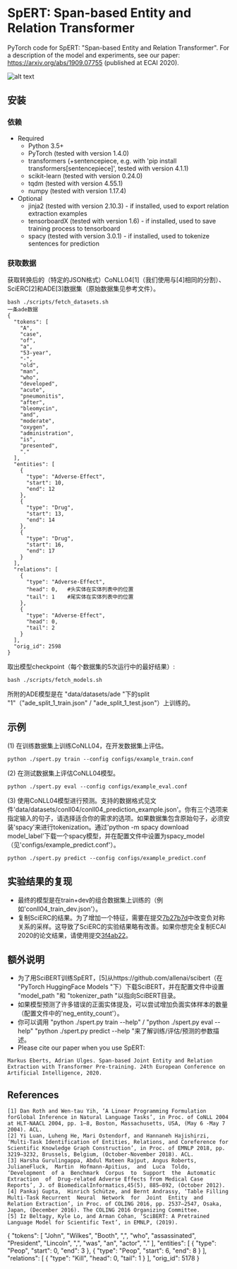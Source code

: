 # SpERT: Span-based Entity and Relation Transformer
PyTorch code for SpERT: "Span-based Entity and Relation Transformer". For a description of the model and experiments, see our paper: https://arxiv.org/abs/1909.07755 (published at ECAI 2020).

![alt text](http://deepca.cs.hs-rm.de/img/deepca/spert.png)

## 安装
### 依赖
- Required
  - Python 3.5+
  - PyTorch (tested with version 1.4.0)
  - transformers (+sentencepiece, e.g. with 'pip install transformers[sentencepiece]', tested with version 4.1.1)
  - scikit-learn (tested with version 0.24.0)
  - tqdm (tested with version 4.55.1)
  - numpy (tested with version 1.17.4)
- Optional
  - jinja2 (tested with version 2.10.3) - if installed, used to export relation extraction examples
  - tensorboardX (tested with version 1.6) - if installed, used to save training process to tensorboard
  - spacy (tested with version 3.0.1) - if installed, used to tokenize sentences for prediction

### 获取数据
获取转换后的（特定的JSON格式）CoNLL04\[1\]（我们使用与\[4\]相同的分割）、SciERC\[2\]和ADE\[3\]数据集（原始数据集见参考文件）。
```
bash ./scripts/fetch_datasets.sh
一条ade数据
{
  "tokens": [
    "A",
    "case",
    "of",
    "a",
    "53-year",
    "-",
    "old",
    "man",
    "who",
    "developed",
    "acute",
    "pneumonitis",
    "after",
    "bleomycin",
    "and",
    "moderate",
    "oxygen",
    "administration",
    "is",
    "presented",
    "."
  ],
  "entities": [
    {
      "type": "Adverse-Effect",
      "start": 10,
      "end": 12
    },
    {
      "type": "Drug",
      "start": 13,
      "end": 14
    },
    {
      "type": "Drug",
      "start": 16,
      "end": 17
    }
  ],
  "relations": [
    {
      "type": "Adverse-Effect",
      "head": 0,   #头实体在实体列表中的位置
      "tail": 1    #尾实体在实体列表中的位置
    },
    {
      "type": "Adverse-Effect",
      "head": 0,
      "tail": 2
    }
  ],
  "orig_id": 2598
}
```

取出模型checkpoint（每个数据集的5次运行中的最好结果）:
```
bash ./scripts/fetch_models.sh
```
所附的ADE模型是在 "data/datasets/ade "下的split "1"（"ade_split_1_train.json" / "ade_split_1_test.json"）上训练的。

## 示例
(1) 在训练数据集上训练CoNLL04，在开发数据集上评估。
```
python ./spert.py train --config configs/example_train.conf
```

(2) 在测试数据集上评估CoNLL04模型。
```
python ./spert.py eval --config configs/example_eval.conf
```

(3) 使用CoNLL04模型进行预测。支持的数据格式见文件'data/datasets/conll04/conll04_prediction_example.json'。你有三个选项来指定输入的句子，请选择适合你的需求的选项。如果数据集包含原始句子，必须安装'spacy'来进行tokenization。通过'python -m spacy download model_label'下载一个spacy模型，并在配置文件中设置为spacy_model（见'configs/example_predict.conf'）。
```
python ./spert.py predict --config configs/example_predict.conf
```
## 实验结果的复现
- 最终的模型是在train+dev的组合数据集上训练的（例如'conll04_train_dev.json'）。
- 复制SciERC的结果。为了增加一个特征，需要在提交[7b27b7d](https://github.com/lavis-nlp/spert/commit/7b27b7d258d0b4bb44103b9d0f9e19f2ce08611f)中改变负对称关系的采样。这导致了SciERC的实验结果略有改善。如果你想完全复制ECAI 2020的论文结果，请使用提交[3f4ab22](https://github.com/lavis-nlp/spert/commit/3f4ab22857f9ca0d96b582084a2a0ceb3e9826f9)。


## 额外说明
- 为了用SciBERT训练SpERT，[5\]从https://github.com/allenai/scibert（在 "PyTorch HuggingFace Models "下）下载SciBERT，并在配置文件中设置 "model_path "和 "tokenizer_path "以指向SciBERT目录。
- 如果模型预测了许多错误的正面实体提及，可以尝试增加负面实体样本的数量（配置文件中的'neg_entity_count'）。
- 你可以调用 "python ./spert.py train --help" / "python ./spert.py eval --help" "python ./spert.py predict --help "来了解训练/评估/预测的参数描述。
- Please cite our paper when you use SpERT: <br/>
```
Markus Eberts, Adrian Ulges. Span-based Joint Entity and Relation Extraction with Transformer Pre-training. 24th European Conference on Artificial Intelligence, 2020.
```

## References
```
[1] Dan Roth and Wen-tau Yih, ‘A Linear Programming Formulation forGlobal Inference in Natural Language Tasks’, in Proc. of CoNLL 2004 at HLT-NAACL 2004, pp. 1–8, Boston, Massachusetts, USA, (May 6 -May 7 2004). ACL.
[2] Yi Luan, Luheng He, Mari Ostendorf, and Hannaneh Hajishirzi, ‘Multi-Task Identification of Entities, Relations, and Coreference for Scientific Knowledge Graph Construction’, in Proc. of EMNLP 2018, pp. 3219–3232, Brussels, Belgium, (October-November 2018). ACL.
[3] Harsha Gurulingappa, Abdul Mateen Rajput, Angus Roberts, JulianeFluck,  Martin  Hofmann-Apitius,  and  Luca  Toldo,  ‘Development  of a  Benchmark  Corpus  to  Support  the  Automatic  Extraction  of  Drug-related Adverse Effects from Medical Case Reports’, J. of BiomedicalInformatics,45(5), 885–892, (October 2012).
[4] Pankaj Gupta,  Hinrich Schütze, and Bernt Andrassy, ‘Table Filling Multi-Task Recurrent  Neural  Network  for  Joint  Entity  and  Relation Extraction’, in Proc. of COLING 2016, pp. 2537–2547, Osaka, Japan, (December 2016). The COLING 2016 Organizing Committee.
[5] Iz Beltagy, Kyle Lo, and Arman Cohan, ‘SciBERT: A Pretrained Language Model for Scientific Text’, in EMNLP, (2019).
```



{
  "tokens": [
    "John",
    "Wilkes",
    "Booth",
    ",",
    "who",
    "assassinated",
    "President",
    "Lincoln",
    ",",
    "was",
    "an",
    "actor",
    "."
  ],
  "entities": [
    {
      "type": "Peop",
      "start": 0,
      "end": 3
    },
    {
      "type": "Peop",
      "start": 6,
      "end": 8
    }
  ],
  "relations": [
    {
      "type": "Kill",
      "head": 0,
      "tail": 1
    }
  ],
  "orig_id": 5178
}